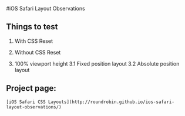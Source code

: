 #iOS Safari Layout Observations


## Things to test
1. With CSS Reset

2. Without CSS Reset


3. 100% viewport height
	3.1 Fixed position layout
	3.2 Absolute position layout


## Project page:

	[iOS Safari CSS Layouts](http://roundrobin.github.io/ios-safari-layout-observations/)





